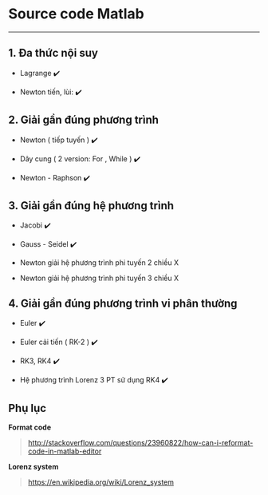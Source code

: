 # Source code Matlab
---

## 1. Đa thức nội suy

- Lagrange :heavy_check_mark:

- Newton tiến, lùi: :heavy_check_mark:


## 2. Giải gần đúng phương trình

- Newton ( tiếp tuyến ) :heavy_check_mark:

- Dây cung ( 2 version: For , While ) :heavy_check_mark:

- Newton - Raphson :heavy_check_mark:

## 3. Giải gần đúng hệ phương trình 

- Jacobi :heavy_check_mark:

- Gauss - Seidel :heavy_check_mark:

- Newton giải hệ phương trình phi tuyến 2 chiều X

- Newton giải hệ phương trình phi tuyến 3 chiều X

## 4. Giải gần đúng phương trình vi phân thường

- Euler :heavy_check_mark:

- Euler cải tiến ( RK-2 ) :heavy_check_mark:

- RK3, RK4 :heavy_check_mark:

- Hệ phương trình Lorenz 3 PT sử dụng RK4 :heavy_check_mark:


Phụ lục
---

__Format code__
> http://stackoverflow.com/questions/23960822/how-can-i-reformat-code-in-matlab-editor

__Lorenz system__
>  https://en.wikipedia.org/wiki/Lorenz_system